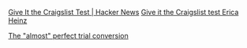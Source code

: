 
[Give It the Craigslist Test | Hacker News](https://news.ycombinator.com/item?id=35826785)
[Give it the Craigslist test Erica Heinz](https://ericaheinz.com/notes/give-it-the-craigslist-test/)

[The "almost" perfect trial conversion](https://growth.design/case-studies/mine-trial-conversion)
